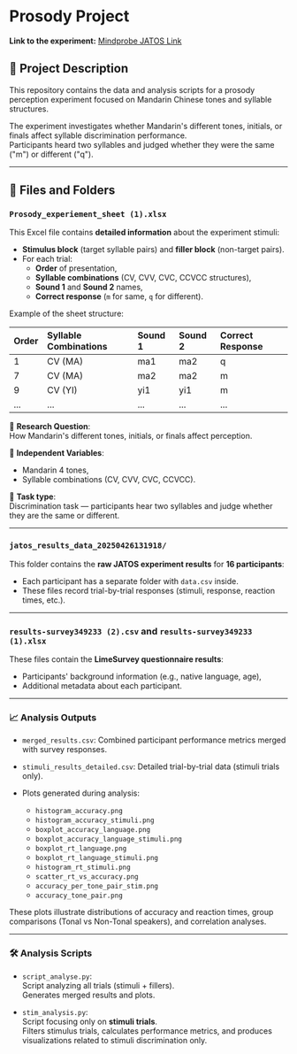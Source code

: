 # Prosody Project

**Link to the experiment:** [Mindprobe JATOS Link](https://jatos.mindprobe.eu/publix/21TAbU2U8nC)

## 📂 Project Description

This repository contains the data and analysis scripts for a prosody perception experiment focused on Mandarin Chinese tones and syllable structures.

The experiment investigates whether Mandarin's different tones, initials, or finals affect syllable discrimination performance.  
Participants heard two syllables and judged whether they were the same ("m") or different ("q").

---

## 📄 Files and Folders

### `Prosody_experiement_sheet (1).xlsx`

This Excel file contains **detailed information** about the experiment stimuli:

- **Stimulus block** (target syllable pairs) and **filler block** (non-target pairs).
- For each trial:
  - **Order** of presentation,
  - **Syllable combinations** (CV, CVV, CVC, CCVCC structures),
  - **Sound 1** and **Sound 2** names,
  - **Correct response** (`m` for same, `q` for different).

Example of the sheet structure:

| Order | Syllable Combinations | Sound 1 | Sound 2 | Correct Response |
|:------|:----------------------|:--------|:--------|:-----------------|
| 1     | CV (MA)               | ma1     | ma2     | q                |
| 7     | CV (MA)               | ma2     | ma2     | m                |
| 9     | CV (YI)               | yi1     | yi1     | m                |
| ...   | ...                   | ...     | ...     | ...              |

🔹 **Research Question**:  
How Mandarin's different tones, initials, or finals affect perception.

🔹 **Independent Variables**:  
- Mandarin 4 tones,
- Syllable combinations (CV, CVV, CVC, CCVCC).

🔹 **Task type**:  
Discrimination task — participants hear two syllables and judge whether they are the same or different.

---

### `jatos_results_data_20250426131918/`

This folder contains the **raw JATOS experiment results** for **16 participants**:

- Each participant has a separate folder with `data.csv` inside.
- These files record trial-by-trial responses (stimuli, response, reaction times, etc.).

---

### `results-survey349233 (2).csv` and `results-survey349233 (1).xlsx`

These files contain the **LimeSurvey questionnaire results**:

- Participants' background information (e.g., native language, age),
- Additional metadata about each participant.

---

### 📈 Analysis Outputs

- `merged_results.csv`: Combined participant performance metrics merged with survey responses.
- `stimuli_results_detailed.csv`: Detailed trial-by-trial data (stimuli trials only).

- Plots generated during analysis:
  - `histogram_accuracy.png`
  - `histogram_accuracy_stimuli.png`
  - `boxplot_accuracy_language.png`
  - `boxplot_accuracy_language_stimuli.png`
  - `boxplot_rt_language.png`
  - `boxplot_rt_language_stimuli.png`
  - `histogram_rt_stimuli.png`
  - `scatter_rt_vs_accuracy.png`
  - `accuracy_per_tone_pair_stim.png`
  - `accuracy_tone_pair.png`

These plots illustrate distributions of accuracy and reaction times, group comparisons (Tonal vs Non-Tonal speakers), and correlation analyses.

---

### 🛠️ Analysis Scripts

- `script_analyse.py`:  
  Script analyzing all trials (stimuli + fillers).  
  Generates merged results and plots.

- `stim_analysis.py`:  
  Script focusing only on **stimuli trials**.  
  Filters stimulus trials, calculates performance metrics, and produces visualizations related to stimuli discrimination only.
